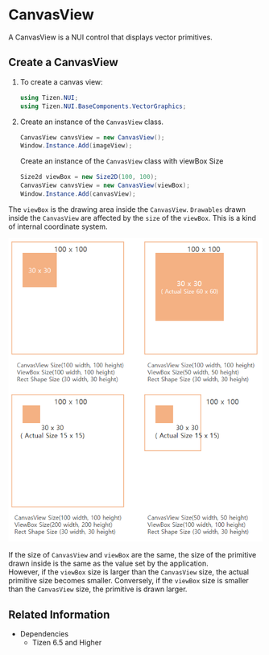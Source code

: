 # CanvasView

A CanvasView is a NUI control that displays vector primitives.

## Create a CanvasView

1. To create a canvas view:

    ```cs
    using Tizen.NUI;
    using Tizen.NUI.BaseComponents.VectorGraphics;
    ```

2.  Create an instance of the `CanvasView` class.

    ```cs
    CanvasView canvsView = new CanvasView();
    Window.Instance.Add(imageView);
    ```

    Create an instance of the `CanvasView` class with viewBox Size

    ```cs
    Size2d viewBox = new Size2D(100, 100);
    CanvasView canvsView = new CanvasView(viewBox);
    Window.Instance.Add(canvasView);
    ```

The `viewBox` is the drawing area inside the `CanvasView`. `Drawables` drawn inside the `CanvasView` are affected by the `size` of the `viewBox`. This is a kind of internal coordinate system.

![CanvasViewAndViewBox](./media/vectorgraphics_canvasview.png)

If the size of `CanvasView` and `viewBox` are the same, the size of the primitive drawn inside is the same as the value set by the application.<br>
However, if the `viewBox` size is larger than the `CanvasView` size, the actual primitive size becomes smaller. Conversely, if the `viewBox` size is smaller than the `CanvasView` size, the primitive is drawn larger.

## Related Information
- Dependencies
  -   Tizen 6.5 and Higher


